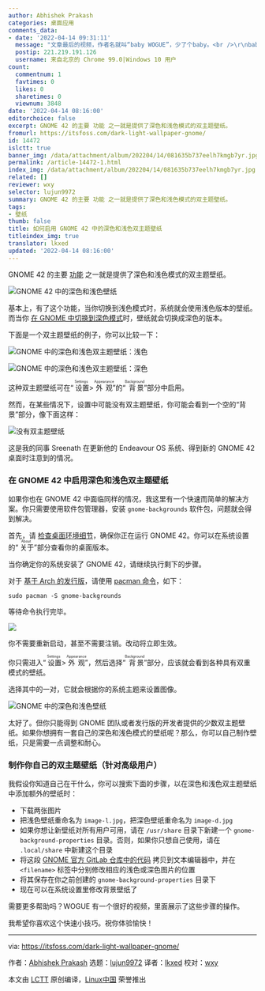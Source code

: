 ```yaml
---
author: Abhishek Prakash
categories: 桌面应用
comments_data:
- date: '2022-04-14 09:31:11'
  message: "文章最后的视频，作者名就叫“baby WOGUE”，少了个baby。<br />\r\nbaby WOGUE 在油管上有频道，专门做linux相关的各种有趣视频，非常推荐。"
  postip: 221.219.191.126
  username: 来自北京的 Chrome 99.0|Windows 10 用户
count:
  commentnum: 1
  favtimes: 0
  likes: 0
  sharetimes: 0
  viewnum: 3848
date: '2022-04-14 08:16:00'
editorchoice: false
excerpt: GNOME 42 的主要 功能 之一就是提供了深色和浅色模式的双主题壁纸。
fromurl: https://itsfoss.com/dark-light-wallpaper-gnome/
id: 14472
islctt: true
banner_img: /data/attachment/album/202204/14/081635b737eelh7kmgb7yr.jpg
permalink: /article-14472-1.html
index_img: /data/attachment/album/202204/14/081635b737eelh7kmgb7yr.jpg.thumb.jpg
related: []
reviewer: wxy
selector: lujun9972
summary: GNOME 42 的主要 功能 之一就是提供了深色和浅色模式的双主题壁纸。
tags:
- 壁纸
thumb: false
title: 如何启用 GNOME 42 中的深色和浅色双主题壁纸
titleindex_img: true
translator: lkxed
updated: '2022-04-14 08:16:00'
---
```


GNOME 42 的主要 [功能](https://news.itsfoss.com/gnome-42-features/) 之一就是提供了深色和浅色模式的双主题壁纸。


![GNOME 42 中的深色和浅色壁纸](/data/attachment/album/202204/14/081635b737eelh7kmgb7yr.jpg)


基本上，有了这个功能，当你切换到浅色模式时，系统就会使用浅色版本的壁纸。而当你 [在 GNOME 中切换到深色模式](https://itsfoss.com/fedora-dark-mode/)时，壁纸就会切换成深色的版本。


下面是一个双主题壁纸的例子，你可以比较一下：


![GNOME 中的深色和浅色双主题壁纸：浅色](/data/attachment/album/202204/14/081636c32vuk2crq2ha5hl.jpg)


![GNOME 中的深色和浅色双主题壁纸：深色](/data/attachment/album/202204/14/081636muaamvlv3xev9d9a.jpg)


这种双主题壁纸可在“<ruby> 设置 <rt>  Settings </rt></ruby> > <ruby> 外观 <rt>  Appearance </rt></ruby>”的“<ruby> 背景 <rt>  Background </rt></ruby>”部分中启用。


然而，在某些情况下，设置中可能没有双主题壁纸，你可能会看到一个空的“背景”部分，像下面这样：


![没有双主题壁纸](/data/attachment/album/202204/14/081636jqpetfrd0mu266pt.png)


这是我的同事 Sreenath 在更新他的 Endeavour OS 系统、得到新的 GNOME 42 桌面时注意到的情况。


### 在 GNOME 42 中启用深色和浅色双主题壁纸


如果你也在 GNOME 42 中面临同样的情况，我这里有一个快速而简单的解决方案。你只需要使用软件包管理器，安装 `gnome-backgrounds` 软件包，问题就会得到解决。


首先，请 [检查桌面环境细节](https://itsfoss.com/find-desktop-environment/)，确保你正在运行 GNOME 42。你可以在系统设置的“<ruby> 关于 <rt>  About </rt></ruby>”部分查看你的桌面版本。


当你确定你的系统安装了 GNOME 42，请继续执行剩下的步骤。


对于 [基于 Arch 的发行版](https://itsfoss.com/arch-based-linux-distros/)，请使用 [pacman 命令](https://itsfoss.com/pacman-command/)，如下：



```
sudo pacman -S gnome-backgrounds

```

等待命令执行完毕。


![](/data/attachment/album/202204/14/081636rfe2gne3n4dcf2fg.png)


你不需要重新启动，甚至不需要注销。改动将立即生效。


你只需进入“<ruby> 设置 <rt>  Settings </rt></ruby> > <ruby> 外观 <rt>  Appearance </rt></ruby>”，然后选择“<ruby> 背景 <rt>  Background </rt></ruby>”部分，应该就会看到各种具有双重模式的壁纸。


选择其中的一对，它就会根据你的系统主题来设置图像。


![GNOME 中的深色和浅色壁纸](/data/attachment/album/202204/14/081636kap98j9vyc6eaz2v.jpg)


太好了。但你只能得到 GNOME 团队或者发行版的开发者提供的少数双主题壁纸。如果你想拥有一套自己的深色和浅色模式的壁纸呢？那么，你可以自己制作壁纸，只是需要一点调整和耐心。


### 制作你自己的双主题壁纸（针对高级用户）


我假设你知道自己在干什么，你可以搜索下面的步骤，以在深色和浅色双主题壁纸中添加额外的壁纸时：


* 下载两张图片
* 把浅色壁纸重命名为 `image-l.jpg`，把深色壁纸重命名为 `image-d.jpg`
* 如果你想让新壁纸对所有用户可用，请在 `/usr/share` 目录下新建一个 `gnome-background-properties` 目录。否则，如果你只想自己使用，请在 `.local/share` 中新建这个目录
* 将这段 [GNOME 官方 GitLab 仓库中的代码](https://gitlab.gnome.org/GNOME/gnome-backgrounds/-/blob/main/backgrounds/adwaita.xml.in) 拷贝到文本编辑器中，并在 `<filename>` 标签中分别修改相应的浅色或深色图片的位置
* 将其保存在你之前创建的 `gnome-background-properties` 目录下
* 现在可以在系统设置里修改背景壁纸了


需要更多帮助吗？WOGUE 有一个很好的视频，里面展示了这些步骤的操作。






我希望你喜欢这个快速小技巧。祝你体验愉快！




---


via: <https://itsfoss.com/dark-light-wallpaper-gnome/>


作者：[Abhishek Prakash](https://itsfoss.com/author/abhishek/) 选题：[lujun9972](https://github.com/lujun9972) 译者：[lkxed](https://github.com/lkxed) 校对：[wxy](https://github.com/wxy)


本文由 [LCTT](https://github.com/LCTT/TranslateProject) 原创编译，[Linux中国](https://linux.cn/) 荣誉推出